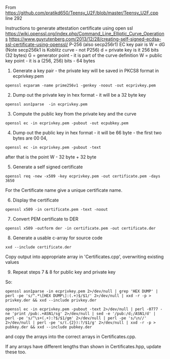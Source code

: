 From https://github.com/pratikd650/Teensy_U2F/blob/master/Teensy_U2F.cpp line 292

Instructions to generate attestation certificate using open ssl
https://wiki.openssl.org/index.php/Command_Line_Elliptic_Curve_Operations
https://www.guyrutenberg.com/2013/12/28/creating-self-signed-ecdsa-ssl-certificate-using-openssl/
 P-256 (also secp256r1)  EC key pair is    W = dG   (Note secp256k1 is Koblitz curve - not P256)
 d = private key is it 256 bits (32 bytes)
 G = generator point - it is part of the curve definition
 W = public key point - it is a (256, 256) bits  - 64 bytes
1) Generate a key pair - the private key will be saved in PKCS8 format in ecprivkey.pem

`openssl ecparam -name prime256v1 -genkey -noout -out ecprivkey.pem`

2) Dump out the private key in hex format - it will be a 32 byte key

`openssl asn1parse  -in ecprivkey.pem`

3) Compute the public key from the private key and the curve

`openssl ec -in ecprivkey.pem -pubout -out ecpubkey.pem`

4) Dump out the public key in hex format - it will be 66 byte - the first two bytes are 00 04,

`openssl ec -in ecprivkey.pem -pubout -text`

after that is the point W - 32 byte + 32 byte

5) Generate a self signed certificate

`openssl req -new -x509 -key ecprivkey.pem -out certificate.pem -days 3650`

For the Certificate name give a unique certificate name.

6) Display the certificate

`openssl x509 -in certificate.pem -text -noout`

7) Convert PEM certificate to DER

`openssl x509 -outform der -in certificate.pem -out certificate.der`

8) Generate a usable c-array for source code

`xxd --include certificate.der`

Copy output into appropriate array in 'Certificates.cpp', overwriting existing values

9) Repeat steps 7 & 8 for public key and private key

So:

```
openssl asn1parse -in ecprivkey.pem 2>/dev/null | grep 'HEX DUMP' | perl -pe 's/^.*\[HEX DUMP\]:(.+)$/$1/' 2>/dev/null | xxd -r -p > privkey.der && xxd --include privkey.der

openssl ec -in ecprivkey.pem -pubout -text 2>/dev/null | perl -0777 -ne 'print /pub:.+ASN1/sg' 2>/dev/null | sed -e '/pub:/d;/ASN1/d' | perl -pe 's/^\s+(.+):?$/$1/gm' 2>/dev/null | perl -pe 's/\n//' 2>/dev/null | perl -pe 's/(.{2}):?/$1/g' 2>/dev/null | xxd -r -p > pubkey.der && xxd --include pubkey.der
```

and copy the arrays into the correct arrays in Certificates.cpp.

If any arrays have different lengths than shown in Certificates.hpp, update these too.
